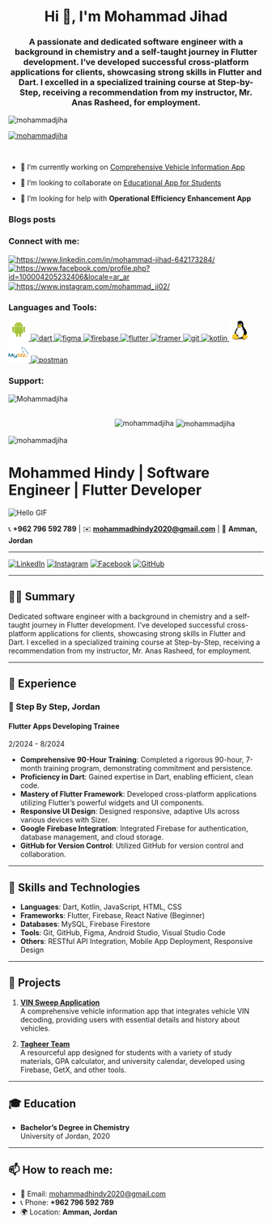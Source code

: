 <h1 align="center">Hi 👋, I'm Mohammad Jihad</h1>
<h3 align="center">A passionate and dedicated software engineer with a background in chemistry and a self-taught journey in Flutter development. I’ve developed successful cross-platform applications for clients, showcasing strong skills in Flutter and Dart. I excelled in a specialized training course at Step-by-Step, receiving a recommendation from my instructor, Mr. Anas Rasheed, for employment.</h3>

<p align="left"> <img src="https://komarev.com/ghpvc/?username=mohammadjiha&label=Profile%20views&color=0e75b6&style=flat" alt="mohammadjiha" /> </p>

<p align="left"> <a href="https://github.com/ryo-ma/github-profile-trophy"><img src="https://github-profile-trophy.vercel.app/?username=mohammadjiha" alt="mohammadjiha" /></a> </p>

<p align="left"> <a href="https://twitter.com/" target="blank"><img src="https://img.shields.io/twitter/follow/?logo=twitter&style=for-the-badge" alt="" /></a> </p>

- 🔭 I’m currently working on [Comprehensive Vehicle Information App](https://github.com/mohammadjiha/vin_sweep3)

- 👯 I’m looking to collaborate on [Educational App for Students](https://github.com/mohammadjiha/taggeer-app)

- 🤝 I’m looking for help with **Operational Efficiency Enhancement App**

### Blogs posts
<!-- BLOG-POST-LIST:START -->
<!-- BLOG-POST-LIST:END -->

<h3 align="left">Connect with me:</h3>
<p align="left">
<a href="https://linkedin.com/in/mohammad-jihad-642173284/" target="blank"><img align="center" src="https://raw.githubusercontent.com/rahuldkjain/github-profile-readme-generator/master/src/images/icons/Social/linked-in-alt.svg" alt="https://www.linkedin.com/in/mohammad-jihad-642173284/" height="30" width="40" /></a>
<a href="https://fb.com/100004205232406" target="blank"><img align="center" src="https://raw.githubusercontent.com/rahuldkjain/github-profile-readme-generator/master/src/images/icons/Social/facebook.svg" alt="https://www.facebook.com/profile.php?id=100004205232406&locale=ar_ar" height="30" width="40" /></a>
<a href="https://instagram.com/mohammad_ji02/" target="blank"><img align="center" src="https://raw.githubusercontent.com/rahuldkjain/github-profile-readme-generator/master/src/images/icons/Social/instagram.svg" alt="https://www.instagram.com/mohammad_ji02/" height="30" width="40" /></a>
</p>

<h3 align="left">Languages and Tools:</h3>
<p align="left"> <a href="https://developer.android.com" target="_blank" rel="noreferrer"> <img src="https://raw.githubusercontent.com/devicons/devicon/master/icons/android/android-original-wordmark.svg" alt="android" width="40" height="40"/> </a> <a href="https://dart.dev" target="_blank" rel="noreferrer"> <img src="https://www.vectorlogo.zone/logos/dartlang/dartlang-icon.svg" alt="dart" width="40" height="40"/> </a> <a href="https://www.figma.com/" target="_blank" rel="noreferrer"> <img src="https://www.vectorlogo.zone/logos/figma/figma-icon.svg" alt="figma" width="40" height="40"/> </a> <a href="https://firebase.google.com/" target="_blank" rel="noreferrer"> <img src="https://www.vectorlogo.zone/logos/firebase/firebase-icon.svg" alt="firebase" width="40" height="40"/> </a> <a href="https://flutter.dev" target="_blank" rel="noreferrer"> <img src="https://www.vectorlogo.zone/logos/flutterio/flutterio-icon.svg" alt="flutter" width="40" height="40"/> </a> <a href="https://www.framer.com/" target="_blank" rel="noreferrer"> <img src="https://www.vectorlogo.zone/logos/framer/framer-icon.svg" alt="framer" width="40" height="40"/> </a> <a href="https://git-scm.com/" target="_blank" rel="noreferrer"> <img src="https://www.vectorlogo.zone/logos/git-scm/git-scm-icon.svg" alt="git" width="40" height="40"/> </a> <a href="https://kotlinlang.org" target="_blank" rel="noreferrer"> <img src="https://www.vectorlogo.zone/logos/kotlinlang/kotlinlang-icon.svg" alt="kotlin" width="40" height="40"/> </a> <a href="https://www.linux.org/" target="_blank" rel="noreferrer"> <img src="https://raw.githubusercontent.com/devicons/devicon/master/icons/linux/linux-original.svg" alt="linux" width="40" height="40"/> </a> <a href="https://www.mysql.com/" target="_blank" rel="noreferrer"> <img src="https://raw.githubusercontent.com/devicons/devicon/master/icons/mysql/mysql-original-wordmark.svg" alt="mysql" width="40" height="40"/> </a> <a href="https://postman.com" target="_blank" rel="noreferrer"> <img src="https://www.vectorlogo.zone/logos/getpostman/getpostman-icon.svg" alt="postman" width="40" height="40"/> </a> </p>

<h3 align="left">Support:</h3>
<p><a href="https://ko-fi.com/Mohammadjiha"> <img align="left" src="https://cdn.ko-fi.com/cdn/kofi3.png?v=3" height="50" width="210" alt="Mohammadjiha" /></a></p><br><br>

<p><img align="left" src="https://github-readme-stats.vercel.app/api/top-langs?username=mohammadjiha&show_icons=true&locale=en&layout=compact" alt="mohammadjiha" /></p>

<p>&nbsp;<img align="center" src="https://github-readme-stats.vercel.app/api?username=mohammadjiha&show_icons=true&locale=en" alt="mohammadjiha" /></p>

<p><img align="center" src="https://github-readme-streak-stats.herokuapp.com/?user=mohammadjiha&" alt="mohammadjiha" /></p>

# Mohammed Hindy | Software Engineer | Flutter Developer

![Hello GIF](https://i.pinimg.com/originals/3c/66/44/3c6644e66d201ed4510e4e52c8f4eb5f.gif)

📞 **+962 796 592 789** | ✉️ **mohammadhindy2020@gmail.com** | 📍 **Amman, Jordan**

---

[![LinkedIn](https://img.shields.io/badge/LinkedIn-0077B5?style=flat&logo=linkedin&logoColor=white)](https://www.linkedin.com/in/mohammad-jihad-642173284/)
[![Instagram](https://img.shields.io/badge/Instagram-E4405F?style=flat&logo=instagram&logoColor=white)](https://www.instagram.com/mohammad_ji02/)
[![Facebook](https://img.shields.io/badge/Facebook-1877F2?style=flat&logo=facebook&logoColor=white)](https://www.facebook.com/profile.php?id=100004205232406&locale=ar_AR)
[![GitHub](https://img.shields.io/badge/GitHub-181717?style=flat&logo=github&logoColor=white)](https://github.com/mohammadjiha)

---

## 👨‍💻 Summary

Dedicated software engineer with a background in chemistry and a self-taught journey in Flutter development. I’ve developed successful cross-platform applications for clients, showcasing strong skills in Flutter and Dart. I excelled in a specialized training course at Step-by-Step, receiving a recommendation from my instructor, Mr. Anas Rasheed, for employment.

---

## 💼 Experience

### 📌 Step By Step, Jordan
#### Flutter Apps Developing Trainee  
2/2024 - 8/2024  
- **Comprehensive 90-Hour Training**: Completed a rigorous 90-hour, 7-month training program, demonstrating commitment and persistence.  
- **Proficiency in Dart**: Gained expertise in Dart, enabling efficient, clean code.  
- **Mastery of Flutter Framework**: Developed cross-platform applications utilizing Flutter’s powerful widgets and UI components.  
- **Responsive UI Design**: Designed responsive, adaptive UIs across various devices with Sizer.  
- **Google Firebase Integration**: Integrated Firebase for authentication, database management, and cloud storage.  
- **GitHub for Version Control**: Utilized GitHub for version control and collaboration.  

--- 

## 🔧 Skills and Technologies

- **Languages**: Dart, Kotlin, JavaScript, HTML, CSS
- **Frameworks**: Flutter, Firebase, React Native (Beginner)
- **Databases**: MySQL, Firebase Firestore
- **Tools**: Git, GitHub, Figma, Android Studio, Visual Studio Code
- **Others**: RESTful API Integration, Mobile App Deployment, Responsive Design

---

## 🎯 Projects
1. **[VIN Sweep Application](https://github.com/mohammadjiha/vin_sweep3)**  
   A comprehensive vehicle information app that integrates vehicle VIN decoding, providing users with essential details and history about vehicles.  
   
2. **[Tagheer Team](https://github.com/mohammadjiha/taggeer-app)**  
   A resourceful app designed for students with a variety of study materials, GPA calculator, and university calendar, developed using Firebase, GetX, and other tools.  

---

## 🎓 Education

- **Bachelor’s Degree in Chemistry**  
  University of Jordan, 2020  

--- 

## 📫 How to reach me:
- 📧 Email: [mohammadhindy2020@gmail.com](mailto:mohammadhindy2020@gmail.com)
- 📞 Phone: **+962 796 592 789**
- 🌍 Location: **Amman, Jordan**
